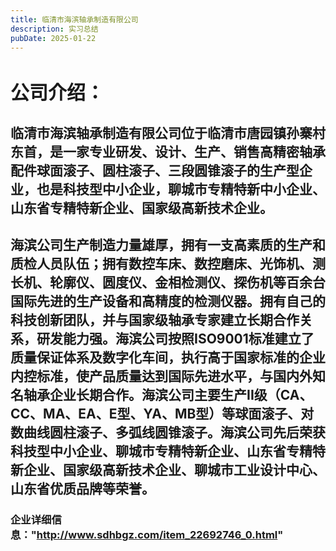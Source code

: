 ```yaml
---
title: 临清市海滨轴承制造有限公司
description: 实习总结
pubDate: 2025-01-22
---
```


# <span style="font-size:30px">公司介绍：</span>

## 临清市海滨轴承制造有限公司位于临清市唐园镇孙寨村东首，是一家专业研发、设计、生产、销售高精密轴承配件球面滚子、圆柱滚子、三段圆锥滚子的生产型企业，也是科技型中小企业，聊城市专精特新中小企业、山东省专精特新企业、国家级高新技术企业。

## 海滨公司生产制造力量雄厚，拥有一支高素质的生产和质检人员队伍；拥有数控车床、数控磨床、光饰机、测长机、轮廓仪、圆度仪、金相检测仪、探伤机等百余台国际先进的生产设备和高精度的检测仪器。拥有自己的科技创新团队，并与国家级轴承专家建立长期合作关系，研发能力强。海滨公司按照ISO9001标准建立了质量保证体系及数字化车间，执行高于国家标准的企业内控标准，使产品质量达到国际先进水平，与国内外知名轴承企业长期合作。海滨公司主要生产II级（CA、CC、MA、EA、E型、YA、MB型）等球面滚子、对数曲线圆柱滚子、多弧线圆锥滚子。海滨公司先后荣获科技型中小企业、聊城市专精特新企业、山东省专精特新企业、国家级高新技术企业、聊城市工业设计中心、山东省优质品牌等荣誉。

### 企业详细信息："http://www.sdhbgz.com/item_22692746_0.html"